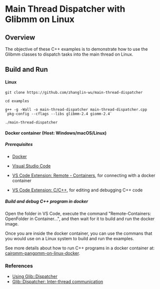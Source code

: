 # Main Thread Dispatcher with Glibmm on Linux

## Overview

The objective of these C++ examples is to demonstrate how to use the Glibmm classes to dispatch tasks into the main thread on Linux.

## Build and Run

#### Linux

```
git clone https://github.com/zhanglin-wu/main-thread-dispatcher

cd examples

g++ -g -Wall -o main-thread-dispatcher main-thread-dispatcher.cpp `pkg-config --cflags --libs glibmm-2.4 giomm-2.4`

./main-thread-dispatcher
```

#### Docker container (Host: Windows/macOS/Linux)

##### Prerequisites

- [Docker](https://docs.docker.com/get-docker/)
- [Visual Studio Code](https://code.visualstudio.com/)

- [VS Code Extension: Remote - Containers](https://marketplace.visualstudio.com/items?itemName=ms-vscode-remote.remote-containers), for connecting with a docker container
- [VS Code Extension: C/C++](https://marketplace.visualstudio.com/items?itemName=ms-vscode.cpptools), for editing and debugging C++ code

##### Build and debug C++ program in docker

Open the folder in VS Code, execute the command "Remote-Containers: OpenFolder in Container...", and then wait for it to build and run the docker image.

Once you are inside the docker container, you can use the commans that you would use on a Linux system to build and run the examples.

See more details about how to run C++ programs in a docker container at: [cairomm-pangomm-on-linux-docker](https://github.com/zhanglin-wu/cairomm-pangomm-on-linux-docker).

### References

- [Using Glib::Dispatcher](https://developer.gnome.org/gtkmm-tutorial/stable/sec-using-glib-dispatcher.html.en)
- [Glib::Dispatcher: Inter-thread communication](https://developer.gnome.org/glibmm/2.64/classGlib_1_1Dispatcher.html)
